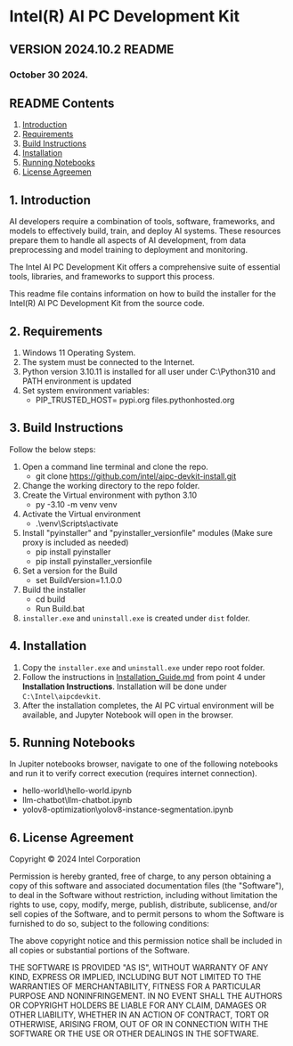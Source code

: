 # Intel(R) AI PC Development Kit
## VERSION 2024.10.2 README
### October 30 2024.

## README Contents

1.  [Introduction](#1-introduction)
2.  [Requirements](#2-requirements)
3.  [Build Instructions](#3-build-instructions)
4.  [Installation](#4-installation)
5.  [Running Notebooks](#5-running-notebooks)
6.  [License Agreemen](#6-license-agreement)

## 1. Introduction

AI developers require a combination of tools, software, frameworks, and models to effectively build, train, and deploy AI systems. These resources prepare them to handle all aspects of AI development, from data preprocessing and model training to deployment and monitoring. 

The Intel AI PC Development Kit offers a comprehensive suite of essential tools, libraries, and frameworks to support this process.

This readme file contains information on how to build the installer for the Intel(R) AI PC Development Kit from the source code. 

## 2. Requirements

1. Windows 11 Operating System.
2. The system must be connected to the Internet.
3. Python version 3.10.11 is installed for all user under C:\Python310 and PATH environment is updated
4. Set system environment variables:
    - PIP_TRUSTED_HOST= pypi.org files.pythonhosted.org

## 3. Build Instructions

Follow the below steps:
1. Open a command line terminal and clone the repo.
    - git clone https://github.com/intel/aipc-devkit-install.git
2. Change the working directory to the repo folder.
3. Create the Virtual environment with python 3.10
    - py -3.10 -m venv venv
4. Activate the Virtual environment
    - .\venv\Scripts\activate
5. Install "pyinstaller" and "pyinstaller_versionfile" modules (Make sure proxy is included as needed)
    - pip install pyinstaller
    - pip install pyinstaller_versionfile
6. Set a version for the Build
    - set BuildVersion=1.1.0.0
7. Build the installer
    - cd build
    - Run Build.bat
8. `installer.exe` and `uninstall.exe` is created under `dist` folder.

## 4. Installation

1. Copy the `installer.exe` and `uninstall.exe` under repo root folder.
2. Follow the instructions in [Installation_Guide.md](Installation_Guide.md) from point 4 under **Installation Instructions**. Installation will be done under `C:\Intel\aipcdevkit`. 
3. After the installation completes, the AI PC virtual environment will be available, and Jupyter Notebook will open in the browser.

## 5. Running Notebooks

In Jupiter notebooks browser, navigate to one of the following notebooks and run it to verify correct execution (requires internet connection).
- hello-world\hello-world.ipynb
- llm-chatbot\llm-chatbot.ipynb
- yolov8-optimization\yolov8-instance-segmentation.ipynb

## 6. License Agreement

Copyright © 2024 Intel Corporation

Permission is hereby granted, free of charge, to any person obtaining a copy of
this software and associated documentation files (the "Software"), to deal in the
Software without restriction, including without limitation the rights to use, copy,
modify, merge, publish, distribute, sublicense, and/or sell copies of the Software,
and to permit persons to whom the Software is furnished to do so, subject to the
following conditions:

The above copyright notice and this permission notice shall be included in all
copies or substantial portions of the Software.

THE SOFTWARE IS PROVIDED "AS IS", WITHOUT WARRANTY OF ANY
KIND, EXPRESS OR IMPLIED, INCLUDING BUT NOT LIMITED TO THE
WARRANTIES OF MERCHANTABILITY, FITNESS FOR A PARTICULAR
PURPOSE AND NONINFRINGEMENT. IN NO EVENT SHALL THE
AUTHORS OR COPYRIGHT HOLDERS BE LIABLE FOR ANY CLAIM,
DAMAGES OR OTHER LIABILITY, WHETHER IN AN ACTION OF
CONTRACT, TORT OR OTHERWISE, ARISING FROM, OUT OF OR IN
CONNECTION WITH THE SOFTWARE OR THE USE OR OTHER
DEALINGS IN THE SOFTWARE.
